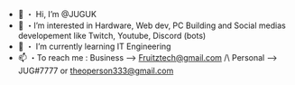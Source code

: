 - 👋 ・ Hi, I’m @JUGUK
- 👀 ・I’m interested in Hardware, Web dev, PC Building and Social medias developement like Twitch, Youtube, Discord (bots)
- 🌱 ・ I’m currently learning IT Engineering
- 📫 ・To reach me : Business --> Fruitztech@gmail.com /\ Personal --> JUG#7777 or theoperson333@gmail.com 


